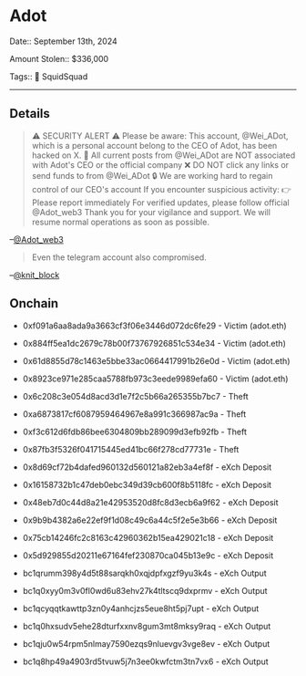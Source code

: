 # Adot

Date:: September 13th, 2024

Amount Stolen:: $336,000

Tags:: 🔑 SquidSquad

---

## Details

> ⚠️ SECURITY ALERT ⚠️ Please be aware:
> This account, @Wei_ADot, which is a personal account belong to the CEO of Adot, has been hacked on X.
> 🚫 All current posts from @Wei_ADot are NOT associated with Adot's CEO or the official company
> ❌ DO NOT click any links or send funds to from @Wei_ADot
> 🔒 We are working hard to regain control of our CEO's account
> If you encounter suspicious activity: 👉 Please report immediately
> For verified updates, please follow official
> @Adot_web3
> Thank you for your vigilance and support. We will resume normal operations as soon as possible.

–[@Adot_web3](https://x.com/Adot_web3/status/1837489227938123856)


> Even the telegram account also compromised.

–[@knit_block](https://x.com/knit_block/status/1837687418746819051)


## Onchain

- 0xf091a6aa8ada9a3663cf3f06e3446d072dc6fe29 - Victim (adot.eth)
- 0x884ff5ea1dc2679c78b00f73767926851c534e34 - Victim (adot.eth)
- 0x61d8855d78c1463e5bbe33ac0664417991b26e0d - Victim (adot.eth)
- 0x8923ce971e285caa5788fb973c3eede9989efa60 - Victim (adot.eth)

- 0x6c208c3e054d8acd3d1e7f2c5b66a265355b7bc7 - Theft
- 0xa6873817cf6087959464967e8a991c366987ac9a - Theft
- 0xf3c612d6fdb86bee6304809bb289099d3efb92fb - Theft
- 0x87fb3f5326f041715445ed41bc66f278cd77731e - Theft

- 0x8d69cf72b4dafed960132d560121a82eb3a4ef8f - eXch Deposit
- 0x16158732b1c47deb0ebc349d39cb600f8b5118fc - eXch Deposit
- 0x48eb7d0c44d8a21e42953520d8fc8d3ecb6a9f62 - eXch Deposit
- 0x9b9b4382a6e22ef9f1d08c49c6a44c5f2e5e3b66 - eXch Deposit
- 0x75cb14246fc2c8163c42960362b15ea429021c18 - eXch Deposit
- 0x5d929855d20211e67164fef230870ca045b13e9c - eXch Deposit

- bc1qrumm398y4d5t88sarqkh0xqjdpfxgzf9yu3k4s - eXch Output
- bc1q0xyy0m3v0fl0wd6u83ehv27k4tltscq9dxprmv - eXch Output
- bc1qcyqqtkawttp3zn0y4anhcjzs5eue8ht5pj7upt - eXch Output
- bc1q0hxsudv5ehe28dturfxxnv8gum3mt8mksy9raq - eXch Output
- bc1qju0w54rpm5nlmay7590ezqs9nluevgv3vge8ev - eXch Output
- bc1q8hp49a4903rd5tvuw5j7n3ee0kwfctm3tn7vx6 - eXch Output






